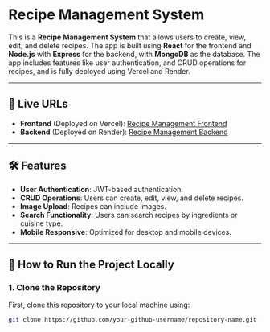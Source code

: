 # Recipe Management System

This is a **Recipe Management System** that allows users to create, view, edit, and delete recipes. The app is built using **React** for the frontend and **Node.js** with **Express** for the backend, with **MongoDB** as the database. The app includes features like user authentication, and CRUD operations for recipes, and is fully deployed using Vercel and Render.

---

## 🔗 **Live URLs**

- **Frontend** (Deployed on Vercel): [Recipe Management Frontend](https://swiftrut-task-5.vercel.app/)
- **Backend** (Deployed on Render): [Recipe Management Backend](https://swiftrut-task-5-backend.onrender.com/)

---

## 🛠 **Features**

- **User Authentication**: JWT-based authentication.
- **CRUD Operations**: Users can create, edit, view, and delete recipes.
- **Image Upload**: Recipes can include images.
- **Search Functionality**: Users can search recipes by ingredients or cuisine type.
- **Mobile Responsive**: Optimized for desktop and mobile devices.

---

## 🚀 **How to Run the Project Locally**

### 1. **Clone the Repository**
First, clone this repository to your local machine using:

```bash
git clone https://github.com/your-github-username/repository-name.git
